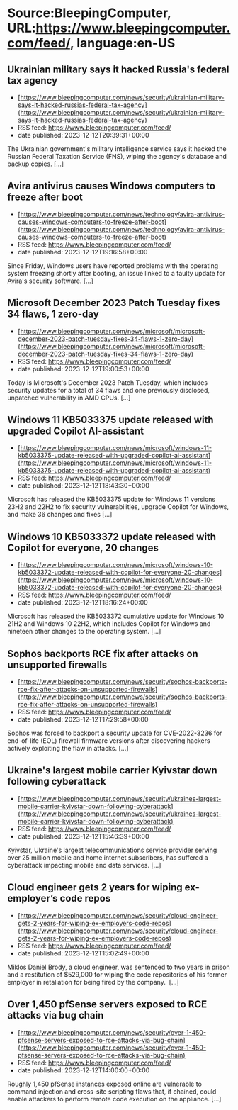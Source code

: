 # Source:BleepingComputer, URL:https://www.bleepingcomputer.com/feed/, language:en-US

## Ukrainian military says it hacked Russia's federal tax agency
 - [https://www.bleepingcomputer.com/news/security/ukrainian-military-says-it-hacked-russias-federal-tax-agency](https://www.bleepingcomputer.com/news/security/ukrainian-military-says-it-hacked-russias-federal-tax-agency)
 - RSS feed: https://www.bleepingcomputer.com/feed/
 - date published: 2023-12-12T20:39:31+00:00

​The Ukrainian government's military intelligence service says it hacked the Russian Federal Taxation Service (FNS), wiping the agency's database and backup copies. [...]

## Avira antivirus causes Windows computers to freeze after boot
 - [https://www.bleepingcomputer.com/news/technology/avira-antivirus-causes-windows-computers-to-freeze-after-boot](https://www.bleepingcomputer.com/news/technology/avira-antivirus-causes-windows-computers-to-freeze-after-boot)
 - RSS feed: https://www.bleepingcomputer.com/feed/
 - date published: 2023-12-12T19:16:58+00:00

Since Friday, Windows users have reported problems with the operating system freezing shortly after booting, an issue linked to a faulty update for Avira's security software. [...]

## Microsoft December 2023 Patch Tuesday fixes 34 flaws, 1 zero-day
 - [https://www.bleepingcomputer.com/news/microsoft/microsoft-december-2023-patch-tuesday-fixes-34-flaws-1-zero-day](https://www.bleepingcomputer.com/news/microsoft/microsoft-december-2023-patch-tuesday-fixes-34-flaws-1-zero-day)
 - RSS feed: https://www.bleepingcomputer.com/feed/
 - date published: 2023-12-12T19:00:53+00:00

Today is Microsoft's December 2023 Patch Tuesday, which includes security updates for a total of 34 flaws and one previously disclosed, unpatched vulnerability in AMD CPUs. [...]

## Windows 11 KB5033375 update released with upgraded Copilot AI-assistant
 - [https://www.bleepingcomputer.com/news/microsoft/windows-11-kb5033375-update-released-with-upgraded-copilot-ai-assistant](https://www.bleepingcomputer.com/news/microsoft/windows-11-kb5033375-update-released-with-upgraded-copilot-ai-assistant)
 - RSS feed: https://www.bleepingcomputer.com/feed/
 - date published: 2023-12-12T18:43:30+00:00

Microsoft has released the KB5033375 update for Windows 11 versions 23H2 and 22H2 to fix security vulnerabilities, upgrade Copilot for Windows, and make 36 changes and fixes [...]

## Windows 10 KB5033372 update released with Copilot for everyone, 20 changes
 - [https://www.bleepingcomputer.com/news/microsoft/windows-10-kb5033372-update-released-with-copilot-for-everyone-20-changes](https://www.bleepingcomputer.com/news/microsoft/windows-10-kb5033372-update-released-with-copilot-for-everyone-20-changes)
 - RSS feed: https://www.bleepingcomputer.com/feed/
 - date published: 2023-12-12T18:16:24+00:00

Microsoft has released the KB5033372 cumulative update for Windows 10 21H2 and Windows 10 22H2, which includes Copilot for Windows and nineteen other changes to the operating system. [...]

## Sophos backports RCE fix after attacks on unsupported firewalls
 - [https://www.bleepingcomputer.com/news/security/sophos-backports-rce-fix-after-attacks-on-unsupported-firewalls](https://www.bleepingcomputer.com/news/security/sophos-backports-rce-fix-after-attacks-on-unsupported-firewalls)
 - RSS feed: https://www.bleepingcomputer.com/feed/
 - date published: 2023-12-12T17:29:58+00:00

Sophos was forced to backport a security update for CVE-2022-3236 for end-of-life (EOL) firewall firmware versions after discovering hackers actively exploiting the flaw in attacks. [...]

## Ukraine's largest mobile carrier Kyivstar down following cyberattack
 - [https://www.bleepingcomputer.com/news/security/ukraines-largest-mobile-carrier-kyivstar-down-following-cyberattack](https://www.bleepingcomputer.com/news/security/ukraines-largest-mobile-carrier-kyivstar-down-following-cyberattack)
 - RSS feed: https://www.bleepingcomputer.com/feed/
 - date published: 2023-12-12T15:46:39+00:00

Kyivstar, Ukraine's largest telecommunications service provider serving over 25 million mobile and home internet subscribers, has suffered a cyberattack impacting mobile and data services. [...]

## Cloud engineer gets 2 years for wiping ex-employer’s code repos
 - [https://www.bleepingcomputer.com/news/security/cloud-engineer-gets-2-years-for-wiping-ex-employers-code-repos](https://www.bleepingcomputer.com/news/security/cloud-engineer-gets-2-years-for-wiping-ex-employers-code-repos)
 - RSS feed: https://www.bleepingcomputer.com/feed/
 - date published: 2023-12-12T15:02:49+00:00

Miklos Daniel Brody, a cloud engineer, was sentenced to two years in prison and a restitution of $529,000 for wiping the code repositories of his former employer in retaliation for being fired by the company.  [...]

## Over 1,450 pfSense servers exposed to RCE attacks via bug chain
 - [https://www.bleepingcomputer.com/news/security/over-1-450-pfsense-servers-exposed-to-rce-attacks-via-bug-chain](https://www.bleepingcomputer.com/news/security/over-1-450-pfsense-servers-exposed-to-rce-attacks-via-bug-chain)
 - RSS feed: https://www.bleepingcomputer.com/feed/
 - date published: 2023-12-12T14:00:00+00:00

Roughly 1,450 pfSense instances exposed online are vulnerable to command injection and cross-site scripting flaws that, if chained, could enable attackers to perform remote code execution on the appliance. [...]

